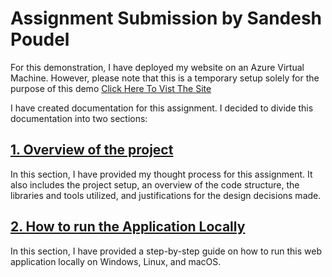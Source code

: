 # Assignment Submission by Sandesh Poudel
For this demonstration, I have deployed my website on an Azure Virtual Machine. However, please note that this is a temporary setup solely for the purpose of this demo
[Click Here To Vist The Site](http://52.140.0.202:8000/)

I have created documentation for this assignment. I decided to divide this documentation into two sections:
## [1. Overview of the project](https://github.com/iisandeshpoudel/assignment-petition-platform/blob/main/Documentation/My%20Thought%20Process.md)
In this section, I have provided my thought process for this assignment. It also includes the project setup, an overview of the code structure, the libraries and tools utilized, and justifications for the design decisions made.

## [2. How to run the Application Locally](https://github.com/iisandeshpoudel/assignment-petition-platform/blob/main/Documentation/How%20to%20run%20locally.md) 
In this section, I have provided a step-by-step guide on how to run this web application locally on Windows, Linux, and macOS.

